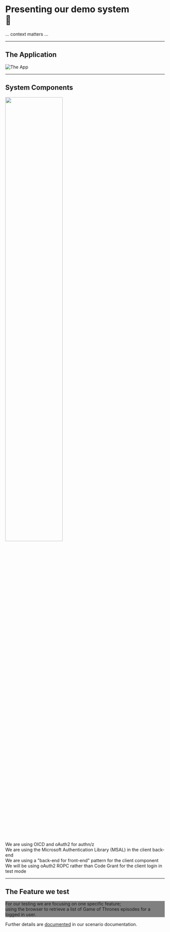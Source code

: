 <!-- markdownlint-disable MD033 -->

# Presenting our demo system</br>🤖

... context matters ...

---

## The Application

![The App](./content/images/the-app.png)

---

## System Components

<img src="./content/images/pawa-scenario.jpg" width="60%" height="auto">

We are using OICD and oAuth2 for authn/z</br>We are using the Microsoft Authentication Library (MSAL) in the client back-end  </br>
We are using a "back-end for front-end" pattern for the client component</br>
We will be using oAuth2 ROPC rather than Code Grant for the client login in test mode<!-- .element: style="font-size:0.5em"-->

---

## The Feature we test

<div style="background-color:grey">For our testing we are focusing on one specific feature;</br> using the browser to retrieve a list of Game of Thrones episodes for a logged in user.</div>

Further details are [documented](https://github.com/larskaare/pawa-system-testing/blob/main/scenario/doc/the-feature.md) in our scenario documentation.
